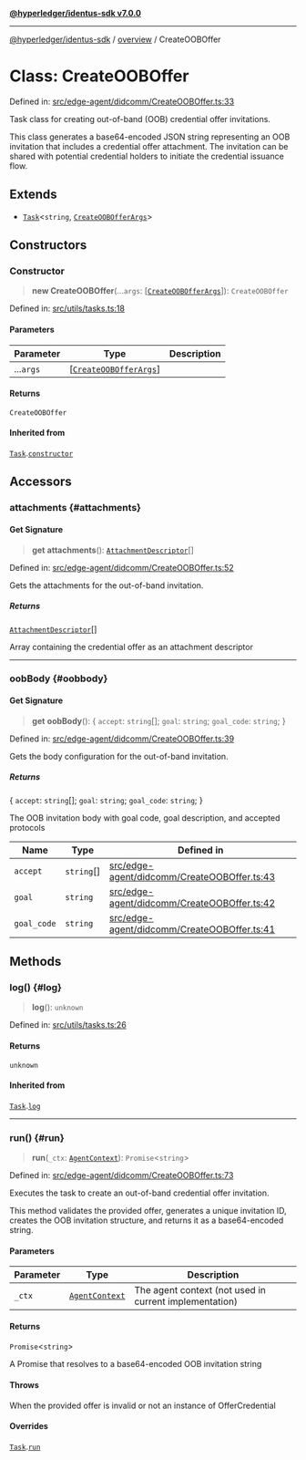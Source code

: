[**@hyperledger/identus-sdk v7.0.0**](../../README.md)

***

[@hyperledger/identus-sdk](../../README.md) / [overview](../README.md) / CreateOOBOffer

# Class: CreateOOBOffer

Defined in: [src/edge-agent/didcomm/CreateOOBOffer.ts:33](https://github.com/hyperledger/identus-edge-agent-sdk-ts/blob/96423ee84b124a31ce63036d9d623d1cb73a13c2/src/edge-agent/didcomm/CreateOOBOffer.ts#L33)

Task class for creating out-of-band (OOB) credential offer invitations.

This class generates a base64-encoded JSON string representing an OOB invitation
that includes a credential offer attachment. The invitation can be shared with
potential credential holders to initiate the credential issuance flow.

## Extends

- [`Task`](../namespaces/Utils/classes/Task.md)\<`string`, [`CreateOOBOfferArgs`](../interfaces/CreateOOBOfferArgs.md)\>

## Constructors

### Constructor

> **new CreateOOBOffer**(...`args`: \[[`CreateOOBOfferArgs`](../interfaces/CreateOOBOfferArgs.md)\]): `CreateOOBOffer`

Defined in: [src/utils/tasks.ts:18](https://github.com/hyperledger/identus-edge-agent-sdk-ts/blob/96423ee84b124a31ce63036d9d623d1cb73a13c2/src/utils/tasks.ts#L18)

#### Parameters

| Parameter | Type | Description |
| ------ | ------ | ------ |
| ...`args` | \[[`CreateOOBOfferArgs`](../interfaces/CreateOOBOfferArgs.md)\] |  |

#### Returns

`CreateOOBOffer`

#### Inherited from

[`Task`](../namespaces/Utils/classes/Task.md).[`constructor`](../namespaces/Utils/classes/Task.md#constructor)

## Accessors

### attachments {#attachments}

#### Get Signature

> **get** **attachments**(): [`AttachmentDescriptor`](../namespaces/Domain/classes/AttachmentDescriptor.md)[]

Defined in: [src/edge-agent/didcomm/CreateOOBOffer.ts:52](https://github.com/hyperledger/identus-edge-agent-sdk-ts/blob/96423ee84b124a31ce63036d9d623d1cb73a13c2/src/edge-agent/didcomm/CreateOOBOffer.ts#L52)

Gets the attachments for the out-of-band invitation.

##### Returns

[`AttachmentDescriptor`](../namespaces/Domain/classes/AttachmentDescriptor.md)[]

Array containing the credential offer as an attachment descriptor

***

### oobBody {#oobbody}

#### Get Signature

> **get** **oobBody**(): \{ `accept`: `string`[]; `goal`: `string`; `goal_code`: `string`; \}

Defined in: [src/edge-agent/didcomm/CreateOOBOffer.ts:39](https://github.com/hyperledger/identus-edge-agent-sdk-ts/blob/96423ee84b124a31ce63036d9d623d1cb73a13c2/src/edge-agent/didcomm/CreateOOBOffer.ts#L39)

Gets the body configuration for the out-of-band invitation.

##### Returns

\{ `accept`: `string`[]; `goal`: `string`; `goal_code`: `string`; \}

The OOB invitation body with goal code, goal description, and accepted protocols

| Name | Type | Defined in |
| ------ | ------ | ------ |
| `accept` | `string`[] | [src/edge-agent/didcomm/CreateOOBOffer.ts:43](https://github.com/hyperledger/identus-edge-agent-sdk-ts/blob/96423ee84b124a31ce63036d9d623d1cb73a13c2/src/edge-agent/didcomm/CreateOOBOffer.ts#L43) |
| `goal` | `string` | [src/edge-agent/didcomm/CreateOOBOffer.ts:42](https://github.com/hyperledger/identus-edge-agent-sdk-ts/blob/96423ee84b124a31ce63036d9d623d1cb73a13c2/src/edge-agent/didcomm/CreateOOBOffer.ts#L42) |
| `goal_code` | `string` | [src/edge-agent/didcomm/CreateOOBOffer.ts:41](https://github.com/hyperledger/identus-edge-agent-sdk-ts/blob/96423ee84b124a31ce63036d9d623d1cb73a13c2/src/edge-agent/didcomm/CreateOOBOffer.ts#L41) |

## Methods

### log() {#log}

> **log**(): `unknown`

Defined in: [src/utils/tasks.ts:26](https://github.com/hyperledger/identus-edge-agent-sdk-ts/blob/96423ee84b124a31ce63036d9d623d1cb73a13c2/src/utils/tasks.ts#L26)

#### Returns

`unknown`

#### Inherited from

[`Task`](../namespaces/Utils/classes/Task.md).[`log`](../namespaces/Utils/classes/Task.md#log)

***

### run() {#run}

> **run**(`_ctx`: [`AgentContext`](AgentContext.md)): `Promise`\<`string`\>

Defined in: [src/edge-agent/didcomm/CreateOOBOffer.ts:73](https://github.com/hyperledger/identus-edge-agent-sdk-ts/blob/96423ee84b124a31ce63036d9d623d1cb73a13c2/src/edge-agent/didcomm/CreateOOBOffer.ts#L73)

Executes the task to create an out-of-band credential offer invitation.

This method validates the provided offer, generates a unique invitation ID,
creates the OOB invitation structure, and returns it as a base64-encoded string.

#### Parameters

| Parameter | Type | Description |
| ------ | ------ | ------ |
| `_ctx` | [`AgentContext`](AgentContext.md) | The agent context (not used in current implementation) |

#### Returns

`Promise`\<`string`\>

A Promise that resolves to a base64-encoded OOB invitation string

#### Throws

When the provided offer is invalid or not an instance of OfferCredential

#### Overrides

[`Task`](../namespaces/Utils/classes/Task.md).[`run`](../namespaces/Utils/classes/Task.md#run)
